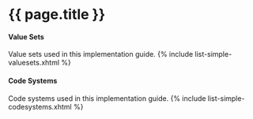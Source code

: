 # {{ page.title }}

#### Value Sets

Value sets used in this implementation guide.
{% include list-simple-valuesets.xhtml %}


#### Code Systems

Code systems used in this implementation guide.
{% include list-simple-codesystems.xhtml %}
